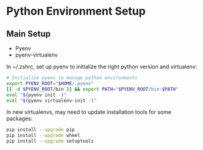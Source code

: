 # Python Environment Setup

## Main Setup
- Pyenv
- pyenv-virtualenv

In ~/.zshrc, set up pyenv to initialize the right python version and virtualenv:

```bash
# Initialize pyenv to manage python environments
export PYENV_ROOT="$HOME/.pyenv"
[[ -d $PYENV_ROOT/bin ]] && export PATH="$PYENV_ROOT/bin:$PATH"
eval "$(pyenv init -)"
eval "$(pyenv virtualenv-init -)"
```

In new virtualenvs, may need to update installation tools for some packages:

```bash
pip install --upgrade pip
pip install --upgrade wheel
pip install --upgrade setuptools
```
